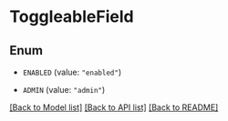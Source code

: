 # ToggleableField

## Enum


* `ENABLED` (value: `"enabled"`)

* `ADMIN` (value: `"admin"`)


[[Back to Model list]](../README.md#documentation-for-models) [[Back to API list]](../README.md#documentation-for-api-endpoints) [[Back to README]](../README.md)


